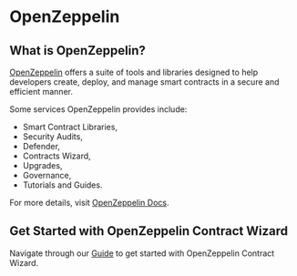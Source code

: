 # OpenZeppelin

## What is OpenZeppelin?

[OpenZeppelin](https://www.openzeppelin.com/) offers a suite of tools and libraries designed to help developers create, deploy, and manage smart contracts in a secure and efficient manner.

Some services OpenZeppelin provides include:

- Smart Contract Libraries,
- Security Audits,
- Defender,
- Contracts Wizard,
- Upgrades,
- Governance,
- Tutorials and Guides.

For more details, visit [OpenZeppelin Docs](https://docs.openzeppelin.com/).

## Get Started with OpenZeppelin Contract Wizard

Navigate through our [Guide](./Guide.md) to get started with OpenZeppelin Contract Wizard.
